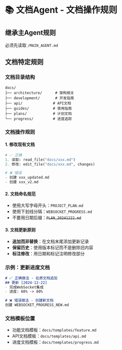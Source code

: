# 📚 文档Agent - 文档操作规则

## 继承主Agent规则
必须先读取 `/MAIN_AGENT.md`

## 文档特定规则

### 文档目录结构
```
docs/
├── architecture/      # 架构相关
├── development/       # 开发指南
├── api/              # API文档
├── guides/           # 使用指南
├── plans/            # 计划文档
└── progress/         # 进度追踪
```

### 文档操作规则

#### 1. 修改现有文档
```python
# ✅ 正确
1. 读取: read_file("docs/xxx.md")
2. 修改: edit_file("docs/xxx.md", changes)

# ❌ 错误
- 创建 xxx_updated.md
- 创建 xxx_v2.md
```

#### 2. 文档命名规范
- 使用大写字母开头：`PROJECT_PLAN.md`
- 使用下划线分隔：`WEBSOCKET_PROGRESS.md`
- 不要用日期后缀：~~`PLAN_20241222.md`~~

#### 3. 文档更新原则
- **追加而非替换**：在文档末尾添加更新记录
- **保留历史**：使用版本标记而不是删除旧内容
- **标注修改**：用日期和标记注明修改部分

### 示例：更新进度文档
```markdown
# ✅ 正确做法 - 在原文档追加
## 更新 [2024-12-22]
- 完成WebSocket集成
- 进度: 60% -> 80%

# ❌ 错误做法 - 创建新文档
创建 WEBSOCKET_PROGRESS_NEW.md
```

### 文档模板位置
- 功能文档模板：`docs/templates/feature.md`
- API文档模板：`docs/templates/api.md`
- 进度文档模板：`docs/templates/progress.md`